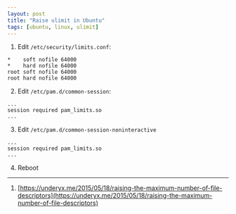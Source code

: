 ```yaml
---
layout: post
title: "Raise ulimit in Ubuntu"
tags: [ubuntu, linux, ulimit]
---
```


1. Edit `/etc/security/limits.conf`:
```
*    soft nofile 64000
*    hard nofile 64000
root soft nofile 64000
root hard nofile 64000
```
2. Edit `/etc/pam.d/common-session`:
```
...
session required pam_limits.so
...
```
3. Edit `/etc/pam.d/common-session-noninteractive`
```
...
session required pam_limits.so
...
```
4. Reboot

---
1. [https://underyx.me/2015/05/18/raising-the-maximum-number-of-file-descriptors](https://underyx.me/2015/05/18/raising-the-maximum-number-of-file-descriptors)
